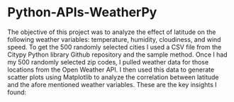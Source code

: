 # Python-APIs-WeatherPy

The objective of this project was to analyze the effect of latitude on the following weather variables: temperature, humidity, cloudiness, and wind speed. To get the 500 randomly selected cities I used a CSV file from the Citypy Python library Github repository and the sample method. Once I had my 500 randomly selected zip codes, I pulled weather data for those locations from the Open Weather API. I then used this data to generate scatter plots using Matplotlib to analyze the correlation between latitude and the afore mentioned weather variables. These are the key insights I found:
